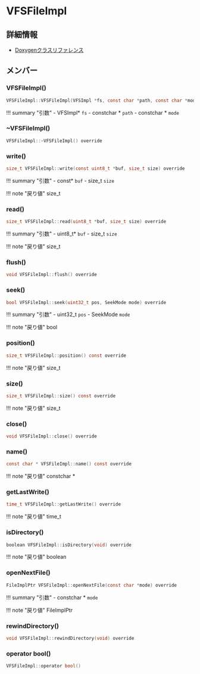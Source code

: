 # VFSFileImpl



## 詳細情報

- [Doxygenクラスリファレンス](https://lang-ship.com/reference/ESP32/1.0.2/class_v_f_s_file_impl.html)

## メンバー

### VFSFileImpl()



```c
VFSFileImpl::VFSFileImpl(VFSImpl *fs, const char *path, const char *mode)
```

!!! summary "引数"
	- VFSImpl* `fs` 
	- constchar * `path` 
	- constchar * `mode` 



### ~VFSFileImpl()



```c
VFSFileImpl::~VFSFileImpl() override
```



### write()



```c
size_t VFSFileImpl::write(const uint8_t *buf, size_t size) override
```

!!! summary "引数"
	- const* `buf` 
	- size_t `size` 

!!! note "戻り値"
	size_t



### read()



```c
size_t VFSFileImpl::read(uint8_t *buf, size_t size) override
```

!!! summary "引数"
	- uint8_t* `buf` 
	- size_t `size` 

!!! note "戻り値"
	size_t



### flush()



```c
void VFSFileImpl::flush() override
```



### seek()



```c
bool VFSFileImpl::seek(uint32_t pos, SeekMode mode) override
```

!!! summary "引数"
	- uint32_t `pos` 
	- SeekMode `mode` 

!!! note "戻り値"
	bool



### position()



```c
size_t VFSFileImpl::position() const override
```

!!! note "戻り値"
	size_t



### size()



```c
size_t VFSFileImpl::size() const override
```

!!! note "戻り値"
	size_t



### close()



```c
void VFSFileImpl::close() override
```



### name()



```c
const char * VFSFileImpl::name() const override
```

!!! note "戻り値"
	constchar *



### getLastWrite()



```c
time_t VFSFileImpl::getLastWrite() override
```

!!! note "戻り値"
	time_t



### isDirectory()



```c
boolean VFSFileImpl::isDirectory(void) override
```

!!! note "戻り値"
	boolean



### openNextFile()



```c
FileImplPtr VFSFileImpl::openNextFile(const char *mode) override
```

!!! summary "引数"
	- constchar * `mode` 

!!! note "戻り値"
	FileImplPtr



### rewindDirectory()



```c
void VFSFileImpl::rewindDirectory(void) override
```



### operator bool()



```c
VFSFileImpl::operator bool()
```



